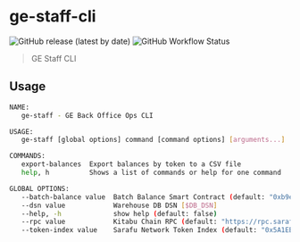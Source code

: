 # ge-staff-cli

![GitHub release (latest by date)](https://img.shields.io/github/v/release/grassrootseconomics/ge-staff-cli)
![GitHub Workflow Status](https://img.shields.io/github/workflow/status/grassrootseconomics/ge-staff-cli/goreleaser)

> GE Staff CLI

## Usage

```bash
NAME:
   ge-staff - GE Back Office Ops CLI

USAGE:
   ge-staff [global options] command [command options] [arguments...]

COMMANDS:
   export-balances  Export balances by token to a CSV file
   help, h          Shows a list of commands or help for one command

GLOBAL OPTIONS:
   --batch-balance value  Batch Balance Smart Contract (default: "0xb9e215B789e9Ec6643Ba4ff7b98EA219F38c6fE5") [$BATCH_BALANCE]
   --dsn value            Warehouse DB DSN [$DB_DSN]
   --help, -h             show help (default: false)
   --rpc value            Kitabu Chain RPC (default: "https://rpc.sarafu.network") [$RPC_PROVIDER]
   --token-index value    Sarafu Network Token Index (default: "0x5A1EB529438D8b3cA943A45a48744f4c73d1f098") [$TOKEN_INDEX]
```
